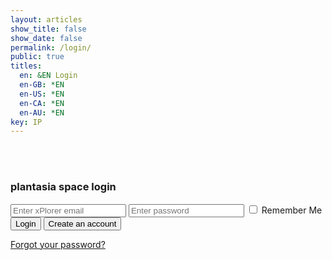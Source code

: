 ```yaml
---
layout: articles
show_title: false
show_date: false
permalink: /login/
public: true
titles:
  en: &EN Login
  en-GB: *EN
  en-US: *EN
  en-CA: *EN
  en-AU: *EN
key: IP
---
```


<br><br>

<div class="form-container">
  <h3 id="loginTitle">plantasia space login</h3>

  <!-- Login Form (shown if no recovery token is present) -->
  <form id="loginForm" class="contact-form">
    <input type="email" id="loginEmail" required placeholder="Enter xPlorer email" />
    <input type="password" id="loginPassword" required placeholder="Enter password" />
    <label>
      <input type="checkbox" id="loginRememberMe" /> Remember Me
    </label>
    <button type="submit">Login</button>
    <button type="button" id="createAccountButton" class="btn button--outline-primary button--circle">Create an account</button>
  </form>

  <!-- Reset Password Form (shown if recovery token is present) -->
  <form id="resetPasswordForm" class="contact-form" style="display: none;">
    <input type="password" id="newPassword" required placeholder="Enter your new password" />
    <input type="password" id="confirmNewPassword" required placeholder="Confirm your new password" />
    <button type="submit">Reset Password</button>
  </form>

  <p id="message" style="color: red;"></p> <!-- For displaying server messages -->

  <!-- Forgot password link -->
  <p><a href="#" id="forgotPasswordLink">Forgot your password?</a></p>
</div>

<script>
document.addEventListener('DOMContentLoaded', function() {
  const messageElement = document.getElementById('message');
  const resetPasswordForm = document.getElementById('resetPasswordForm');
  const loginForm = document.getElementById('loginForm');
  const loginTitle = document.getElementById('loginTitle');

  // Function to parse URL hash (for reset password token)
  function parseHash() {
    const hash = window.location.hash.substring(1); // Get everything after '#'
    const params = new URLSearchParams(hash);
    return {
      accessToken: params.get('access_token'),
      type: params.get('type'),
    };
  }

  // Function to handle password reset
  async function handleResetPassword(accessToken) {
    const newPassword = document.getElementById('newPassword').value.trim();
    const confirmPassword = document.getElementById('confirmNewPassword').value.trim();

    if (newPassword !== confirmPassword) {
      messageElement.innerText = "Passwords do not match.";
      messageElement.style.color = 'red';
      return;
    }

    try {
      const response = await fetch('https://api.plantasia.space/api/auth/reset-password', {
        method: 'POST',
        headers: {
          'Content-Type': 'application/json',
        },
        credentials: 'include', // Include cookies if CSRF tokens are used
        body: JSON.stringify({ accessToken, newPassword })
      });

      if (!response.ok) {
        const data = await response.json();
        throw new Error(data.message || 'Password reset failed');
      }

      messageElement.innerText = "Password reset successful! You can now log in with your new password.";
      messageElement.style.color = 'green';
      setTimeout(() => window.location.href = '/login', 1500);
    } catch (error) {
      messageElement.innerText = error.message;
      messageElement.style.color = 'red';
    }
  }

  // Setup form handlers using auth.js's functions
  function setupLoginForm() {
    loginForm.addEventListener('submit', function(event) {
      event.preventDefault();
      const email = document.getElementById('loginEmail').value.trim();
      const password = document.getElementById('loginPassword').value.trim();
      loginUser(email, password); // Use auth.js's loginUser function
    });
  }

  function setupCreateAccountButton() {
    document.getElementById('createAccountButton').addEventListener('click', function() {
      window.location.href = '/register';
    });
  }

  function setupForgotPasswordLink() {
    document.getElementById('forgotPasswordLink').addEventListener('click', async function(event) {
      event.preventDefault();
      const email = document.getElementById('loginEmail').value.trim();
      if (!email) {
        messageElement.innerText = "Please enter your email to reset the password.";
        messageElement.style.color = 'red';
        return;
      }
      await forgotPassword(email); // Use auth.js's forgotPassword function
    });
  }

  // Initialize all form behaviors
  function initializeForms() {
    setupLoginForm();
    setupCreateAccountButton();
    setupForgotPasswordLink();
  }

  // Initialize the page logic
  function initializePage() {
    const { accessToken, type } = parseHash();

    if (type === 'recovery' && accessToken) {
      loginForm.style.display = 'none';
      resetPasswordForm.style.display = 'block';
      loginTitle.textContent = 'Reset Your Password';

      resetPasswordForm.addEventListener('submit', function(event) {
        event.preventDefault();
        handleResetPassword(accessToken);
      });
    } else {
      loginForm.style.display = 'block';
      resetPasswordForm.style.display = 'none';
    }

    initializeForms();
  }

  initializePage(); // Start page-specific logic
});
</script>
